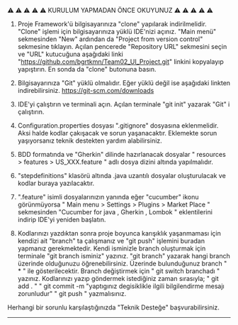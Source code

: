 ⚠ ⚠ ⚠ ⚠ ⚠ KURULUM YAPMADAN ÖNCE OKUYUNUZ ⚠ ⚠ ⚠ ⚠ ⚠

1. Proje Framework'ü bilgisayarınıza "clone" yapılarak indirilmelidir.
"Clone" işlemi için bilgisayarınıza yüklü IDE'nizi açınız.
"Main menü" sekmesinden "New" ardından da "Project from version control" sekmesine tıklayın. 
Açılan pencerede "Repository URL" sekmesini seçin ve "URL" kutucuğuna aşağıdaki linki
"https://github.com/bgrtkmn/Team02_UI_Project.git" linkini kopyalayıp yapıştırın. 
En sonda da "clone" butonuna basın.

2. Bilgisayarınıza "Git" yüklü olmalıdır. Eğer yüklü değil ise aşağıdaki linkten indirebilirsiniz.
https://git-scm.com/downloads

3. IDE'yi çalıştırın ve terminali açın. Açılan terminale "git init" yazarak "Git" i çalıştırın.

4. Configuration.properties dosyası ".gitignore" dosyasına eklenmelidir. Aksi halde kodlar çakışacak ve 
sorun yaşanacaktır. Eklemekte sorun yaşıyorsanız teknik destekten yardım alabilirsiniz.

5. BDD formatında ve "Gherkin" dilinde hazırlanacak dosyalar " resources > features > US_XXX.feature " adlı dosya dizini altında yapılmalıdır.
   
6. "stepdefinitions" klasörü altında .java uzantılı dosyalar oluşturulacak ve kodlar buraya yazılacaktır.
   
7. ".feature" isimli dosyalarınızın yanında eğer "cucumber" ikonu görünmüyorsa " Main menu > Settings > Plugins > Market Place " sekmesinden
"Cucumber for java , Gherkin , Lombok " eklentilerini indirip IDE'yi yeniden başlatın.

8. Kodlarınızı yazdıktan sonra proje boyunca karışıklık yaşanmaması için kendizi ait "branch" ta çalışmanız ve "git push" işlemini
buradan yapmanız gerekmektedir.
Kendi isminizle branch oluşturmak için terminale "git branch isminiz"  yazınız. "git branch" yazarak hangi branch üzerinde olduğunuzu öğrenebilirsiniz. 
Üzerinde bulunduğunuz branch " * " ile gösterilecektir.
Branch değiştirmek için " git switch branchadı " yazınız.
Kodlarınızı yazıp göndermek istediğiniz zaman sırasıyla;
" git add . "
" git commit -m "yaptıgınız degisiklikle ilgili bilgilendirme mesajı zorunludur"
" git push "
yazmalısınız.

Herhangi bir sorunlu karşılaştığınızda "Teknik Desteğe" başvurabilirsiniz.

--------------------------------------------------------------------------------------------------------
